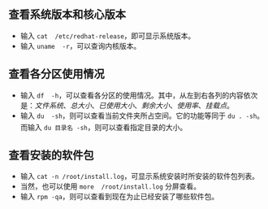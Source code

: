 ## 查看系统版本和核心版本

* 输入 `cat  /etc/redhat-release`，即可显示系统版本。
* 输入 `uname  -r`，可以查询内核版本。

## 查看各分区使用情况

* 输入 `df  -h`，可以查看各分区的使用情况。其中，从左到右各列的内容依次是：_文件系统_、_总大小_、_已使用大小_、_剩余大小_、_使用率_、_挂载点_。
* 输入 `du  -sh`，则可以查看当前文件夹所占空间。它的功能等同于 `du . -sh`。而输入 `du 目录名 -sh`，则可以查看指定目录的大小。

## 查看安装的软件包

* 输入 `cat -n /root/install.log`，可显示系统安装时所安装的软件包列表。
* 当然，也可以使用 `more  /root/install.log` 分屏查看。
* 输入 `rpm -qa`，则可以查看到现在为止已经安装了哪些软件包。
